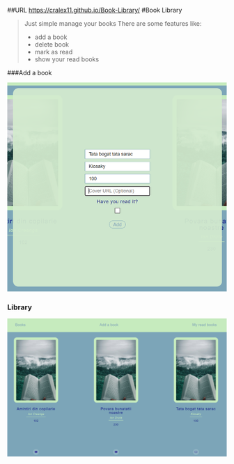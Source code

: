 ##URL
https://cralex11.github.io/Book-Library/
#Book Library

>Just simple manage your books
>There are some features like:
>* add a book
>* delete book
> * mark as read
> * show your read books


###Add a book

![img.png](img.png)

### Library

![img_2.png](img_2.png)
